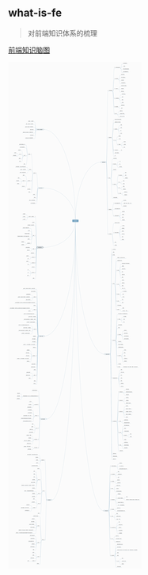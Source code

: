 ## what-is-fe

> 对前端知识体系的梳理

[前端知识脑图](https://naotu.baidu.com/file/db5509970a9cbca5e0e3317b553d86b1)

![](./whatisfe.png)
